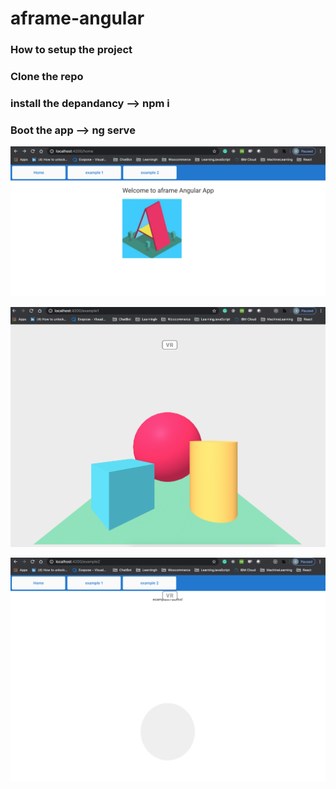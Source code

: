 # aframe-angular
### How to setup the project
### Clone the repo 
### install the depandancy --> npm i
### Boot the app --> ng serve

![Landing Page](https://raw.githubusercontent.com/sonydaman/aframe-angular/master/src/assets/Image-1.png)

![Example One](https://raw.githubusercontent.com/sonydaman/aframe-angular/master/src/assets/Image-2.png)

![Example Two](https://raw.githubusercontent.com/sonydaman/aframe-angular/master/src/assets/Image-3.png)
